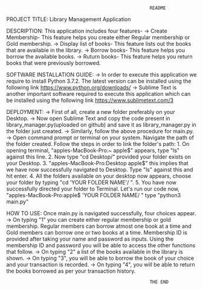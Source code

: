 
                                                         README


PROJECT TITLE:
Library Management Application

DESCRIPTION:
This application includes four features-
-> Create Membership-
   This feature helps you create either Regular membership or Gold membership.
-> Display list of books-
   This feature lists out the books that are available in the library.
-> Borrow books-
   This feature helps you borrow the available books.
-> Ruturn books-
   This feature helps you return books that were previously borrowed.

SOFTWARE INSTALLATION GUIDE:
-> In order to execute this application we require to install Python 3.7.2. The latest version can be installed using the following link https://www.python.org/downloads/
-> Sublime Text is another important software required to execute this application which can be installed using the following link https://www.sublimetext.com/3

DEPLOYMENT:
-> First of all, create a new folder preferably on your Desktop. 
-> Now open Sublime Text and copy the code present in library_manager.py(uploaded on github) and save it as library_manager.py in the folder just created. 
-> Similarly, follow the above procedure for main.py. 
-> Open command prompt or terminal on your system. Navigate the path of the folder created. Follow the steps in order to link the folder's path:
     1. On opening terminal, "apples-MacBook-Pro:~ apple$" appears, type "ls" against this line.
     2. Now type "cd Desktop/" provided your folder exists on your Desktop.
     3. "apples-MacBook-Pro:Desktop apple$" this implies that we have now successfully navigated to Desktop. Type "ls" against this and hit enter.
     4. All the folders available on your desktop now appears, choose your folder by typing "cd 'YOUR FOLDER NAME'/ ".
     5. You have now successfully directed your folder to Terminal. Let's run our code now, "apples-MacBook-Pro:apple$ 'YOUR FOLDER NAME/ " type "python3 main.py"

HOW TO USE:
Once main.py is navigated successfully, four choices appear.
 -> On typing "1" you can create either regular membership or gold membership. Regular members can borrow atmost one book at a time and Gold members can borrow one or two books at a time. Membership ID is provided after taking your name and password as inputs. Using the membership ID and password you will be able to access the other functions that follow. 
 -> On typing "2" a list of the books available in the library is shown. 
 -> On typing "3", you will be able to borrow the book of your choice and your transaction is recorded.
 -> On typing "4", you will be able to return the books borrowed as per your transaction history.


                                                         THE END
